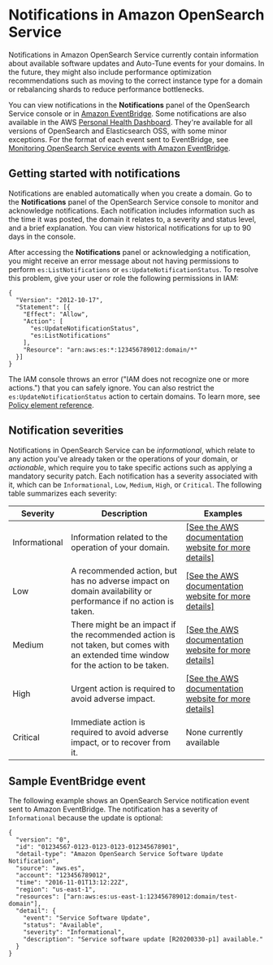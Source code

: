 # Notifications in Amazon OpenSearch Service<a name="managedomains-notifications"></a>

Notifications in Amazon OpenSearch Service currently contain information about available software updates and Auto\-Tune events for your domains\. In the future, they might also include performance optimization recommendations such as moving to the correct instance type for a domain or rebalancing shards to reduce performance bottlenecks\. 

You can view notifications in the **Notifications** panel of the OpenSearch Service console or in [Amazon EventBridge](https://docs.aws.amazon.com/eventbridge/latest/userguide/create-eventbridge-rule.html)\. Some notifications are also available in the AWS [Personal Health Dashboard](https://docs.aws.amazon.com/health/latest/ug/getting-started-phd.html)\. They're available for all versions of OpenSearch and Elasticsearch OSS, with some minor exceptions\. For the format of each event sent to EventBridge, see [Monitoring OpenSearch Service events with Amazon EventBridge](monitoring-events.md)\.

## Getting started with notifications<a name="managedomains-notifications-start"></a>

Notifications are enabled automatically when you create a domain\. Go to the **Notifications** panel of the OpenSearch Service console to monitor and acknowledge notifications\. Each notification includes information such as the time it was posted, the domain it relates to, a severity and status level, and a brief explanation\. You can view historical notifications for up to 90 days in the console\.

After accessing the **Notifications** panel or acknowledging a notification, you might receive an error message about not having permissions to perform `es:ListNotifications` or `es:UpdateNotificationStatus`\. To resolve this problem, give your user or role the following permissions in IAM:

```
{
  "Version": "2012-10-17",
  "Statement": [{
    "Effect": "Allow",
    "Action": [
      "es:UpdateNotificationStatus",
      "es:ListNotifications"
    ],
    "Resource": "arn:aws:es:*:123456789012:domain/*"
  }]
}
```

The IAM console throws an error \("IAM does not recognize one or more actions\."\) that you can safely ignore\. You can also restrict the `es:UpdateNotificationStatus` action to certain domains\. To learn more, see [Policy element reference](ac.md#ac-reference)\.

## Notification severities<a name="managedomains-notifications-severities"></a>

Notifications in OpenSearch Service can be *informational*, which relate to any action you've already taken or the operations of your domain, or *actionable*, which require you to take specific actions such as applying a mandatory security patch\. Each notification has a severity associated with it, which can be `Informational`, `Low`, `Medium`, `High`, or `Critical`\. The following table summarizes each severity:


| Severity | Description | Examples | 
| --- | --- | --- | 
| Informational |  Information related to the operation of your domain\.  |  [\[See the AWS documentation website for more details\]](http://docs.aws.amazon.com/opensearch-service/latest/developerguide/managedomains-notifications.html)  | 
| Low |  A recommended action, but has no adverse impact on domain availability or performance if no action is taken\.  |  [\[See the AWS documentation website for more details\]](http://docs.aws.amazon.com/opensearch-service/latest/developerguide/managedomains-notifications.html)  | 
| Medium |  There might be an impact if the recommended action is not taken, but comes with an extended time window for the action to be taken\.  |  [\[See the AWS documentation website for more details\]](http://docs.aws.amazon.com/opensearch-service/latest/developerguide/managedomains-notifications.html)  | 
| High |  Urgent action is required to avoid adverse impact\.  |  [\[See the AWS documentation website for more details\]](http://docs.aws.amazon.com/opensearch-service/latest/developerguide/managedomains-notifications.html)  | 
| Critical |  Immediate action is required to avoid adverse impact, or to recover from it\.   | None currently available | 

## Sample EventBridge event<a name="managedomains-notifications-cloudwatch"></a>

The following example shows an OpenSearch Service notification event sent to Amazon EventBridge\. The notification has a severity of `Informational` because the update is optional:

```
{
  "version": "0",
  "id": "01234567-0123-0123-0123-012345678901",
  "detail-type": "Amazon OpenSearch Service Software Update Notification",
  "source": "aws.es",
  "account": "123456789012",
  "time": "2016-11-01T13:12:22Z",
  "region": "us-east-1",
  "resources": ["arn:aws:es:us-east-1:123456789012:domain/test-domain"],
  "detail": {
    "event": "Service Software Update",
    "status": "Available",
    "severity": "Informational",
    "description": "Service software update [R20200330-p1] available."
  }
}
```